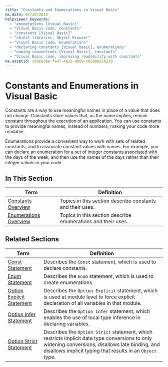 ```yaml
---
title: "Constants and Enumerations in Visual Basic"
ms.date: 07/20/2015
helpviewer_keywords: 
  - "enumerations [Visual Basic]"
  - "Visual Basic code, constants"
  - "constants [Visual Basic]"
  - "object libraries, Object Browser"
  - "Visual Basic code, enumerations"
  - "declaring constants [Visual Basic], enumerations"
  - "naming conventions [Visual Basic], constants"
  - "Visual Basic code, improving readability with constants"
ms.assetid: c8aba36e-fa47-4a33-8b68-cb2009218270
---
```

# Constants and Enumerations in Visual Basic
Constants are a way to use meaningful names in place of a value that does not change. Constants store values that, as the name implies, remain constant throughout the execution of an application. You can use constants to provide meaningful names, instead of numbers, making your code more readable.  

 Enumerations provide a convenient way to work with sets of related constants, and to associate constant values with names. For example, you can declare an enumeration for a set of integer constants associated with the days of the week, and then use the names of the days rather than their integer values in your code.  

## In This Section  


|Term|Definition|  
|---|---|  
|[Constants Overview](../../../../visual-basic/programming-guide/language-features/constants-enums/constants-overview.md)|Topics in this section describe constants and their uses.|  
|[Enumerations Overview](../../../../visual-basic/programming-guide/language-features/constants-enums/enumerations-overview.md)|Topics in this section describe enumerations and their uses.|  

## Related Sections  


|                                                       Term                                                       |                                                                                                  Definition                                                                                                   |
|------------------------------------------------------------------------------------------------------------------|---------------------------------------------------------------------------------------------------------------------------------------------------------------------------------------------------------------|
|           [Const Statement](../../../../visual-basic/language-reference/statements/const-statement.md)           |                                                                     Describes the `Const` statement, which is used to declare constants.                                                                      |
|            [Enum Statement](../../../../visual-basic/language-reference/statements/enum-statement.md)            |                                                                     Describes the `Enum` statement, which is used to create enumerations.                                                                     |
| [Option Explicit Statement](../../../../visual-basic/language-reference/statements/option-explicit-statement.md) |                                    Describes the `Option Explicit` statement, which is used at module level to force explicit declaration of all variables in that module.                                    |
|    [Option Infer Statement](../../../../visual-basic/language-reference/statements/option-infer-statement.md)    |                                                 Describes the `Option Infer` statement, which enables the use of local type inference in declaring variables.                                                 |
|   [Option Strict Statement](../../../../visual-basic/language-reference/statements/option-strict-statement.md)   | Describes the `Option Strict` statement, which restricts implicit data type conversions to only widening conversions, disallows late binding, and disallows implicit typing that results in an `Object` type. |

